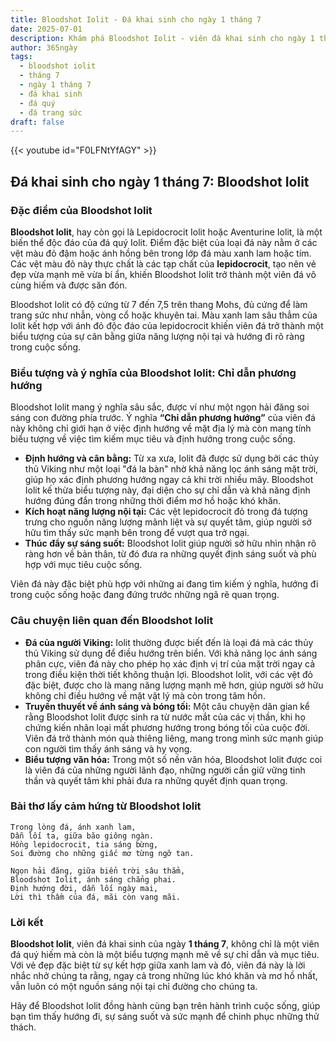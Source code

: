 ```yaml
---
title: Bloodshot Iolit - Đá khai sinh cho ngày 1 tháng 7
date: 2025-07-01
description: Khám phá Bloodshot Iolit - viên đá khai sinh cho ngày 1 tháng 7, biểu tượng của Chỉ dẫn phương hướng. Cùng tìm hiểu ý nghĩa sâu sắc của viên đá độc đáo này.
author: 365ngày
tags:
  - bloodshot iolit
  - tháng 7
  - ngày 1 tháng 7
  - đá khai sinh
  - đá quý
  - đá trang sức
draft: false
---
```


{{< youtube id="F0LFNtYfAGY" >}}

## Đá khai sinh cho ngày 1 tháng 7: Bloodshot Iolit

### Đặc điểm của Bloodshot Iolit

**Bloodshot Iolit**, hay còn gọi là Lepidocrocit Iolit hoặc Aventurine Iolit, là một biến thể độc đáo của đá quý Iolit. Điểm đặc biệt của loại đá này nằm ở các vệt màu đỏ đậm hoặc ánh hồng bên trong lớp đá màu xanh lam hoặc tím. Các vệt màu đỏ này thực chất là các tạp chất của **lepidocrocit**, tạo nên vẻ đẹp vừa mạnh mẽ vừa bí ẩn, khiến Bloodshot Iolit trở thành một viên đá vô cùng hiếm và được săn đón.

Bloodshot Iolit có độ cứng từ 7 đến 7,5 trên thang Mohs, đủ cứng để làm trang sức như nhẫn, vòng cổ hoặc khuyên tai. Màu xanh lam sâu thẳm của Iolit kết hợp với ánh đỏ độc đáo của lepidocrocit khiến viên đá trở thành một biểu tượng của sự cân bằng giữa năng lượng nội tại và hướng đi rõ ràng trong cuộc sống.

### Biểu tượng và ý nghĩa của Bloodshot Iolit: Chỉ dẫn phương hướng

Bloodshot Iolit mang ý nghĩa sâu sắc, được ví như một ngọn hải đăng soi sáng con đường phía trước. Ý nghĩa **“Chỉ dẫn phương hướng”** của viên đá này không chỉ giới hạn ở việc định hướng về mặt địa lý mà còn mang tính biểu tượng về việc tìm kiếm mục tiêu và định hướng trong cuộc sống.

- **Định hướng và cân bằng:** Từ xa xưa, Iolit đã được sử dụng bởi các thủy thủ Viking như một loại "đá la bàn" nhờ khả năng lọc ánh sáng mặt trời, giúp họ xác định phương hướng ngay cả khi trời nhiều mây. Bloodshot Iolit kế thừa biểu tượng này, đại diện cho sự chỉ dẫn và khả năng định hướng đúng đắn trong những thời điểm mơ hồ hoặc khó khăn.
- **Kích hoạt năng lượng nội tại:** Các vệt lepidocrocit đỏ trong đá tượng trưng cho nguồn năng lượng mãnh liệt và sự quyết tâm, giúp người sở hữu tìm thấy sức mạnh bên trong để vượt qua trở ngại.
- **Thúc đẩy sự sáng suốt:** Bloodshot Iolit giúp người sở hữu nhìn nhận rõ ràng hơn về bản thân, từ đó đưa ra những quyết định sáng suốt và phù hợp với mục tiêu cuộc sống.

Viên đá này đặc biệt phù hợp với những ai đang tìm kiếm ý nghĩa, hướng đi trong cuộc sống hoặc đang đứng trước những ngã rẽ quan trọng.

### Câu chuyện liên quan đến Bloodshot Iolit

- **Đá của người Viking:** Iolit thường được biết đến là loại đá mà các thủy thủ Viking sử dụng để điều hướng trên biển. Với khả năng lọc ánh sáng phân cực, viên đá này cho phép họ xác định vị trí của mặt trời ngay cả trong điều kiện thời tiết không thuận lợi. Bloodshot Iolit, với các vệt đỏ đặc biệt, được cho là mang năng lượng mạnh mẽ hơn, giúp người sở hữu không chỉ điều hướng về mặt vật lý mà còn trong tâm hồn.
- **Truyền thuyết về ánh sáng và bóng tối:** Một câu chuyện dân gian kể rằng Bloodshot Iolit được sinh ra từ nước mắt của các vị thần, khi họ chứng kiến nhân loại mất phương hướng trong bóng tối của cuộc đời. Viên đá trở thành món quà thiêng liêng, mang trong mình sức mạnh giúp con người tìm thấy ánh sáng và hy vọng.
- **Biểu tượng văn hóa:** Trong một số nền văn hóa, Bloodshot Iolit được coi là viên đá của những người lãnh đạo, những người cần giữ vững tinh thần và quyết tâm khi phải đưa ra những quyết định quan trọng.

### Bài thơ lấy cảm hứng từ Bloodshot Iolit

```
Trong lòng đá, ánh xanh lam,  
Dẫn lối ta, giữa bão giông ngàn.  
Hồng lepidocrocit, tia sáng bừng,  
Soi đường cho những giấc mơ từng ngỡ tan.  

Ngọn hải đăng, giữa biển trời sâu thẳm,  
Bloodshot Iolit, ánh sáng chẳng phai.  
Định hướng đời, dẫn lối ngày mai,  
Lời thì thầm của đá, mãi còn vang mãi.  
```

### Lời kết

**Bloodshot Iolit**, viên đá khai sinh của ngày **1 tháng 7**, không chỉ là một viên đá quý hiếm mà còn là một biểu tượng mạnh mẽ về sự chỉ dẫn và mục tiêu. Với vẻ đẹp đặc biệt từ sự kết hợp giữa xanh lam và đỏ, viên đá này là lời nhắc nhở chúng ta rằng, ngay cả trong những lúc khó khăn và mơ hồ nhất, vẫn luôn có một nguồn sáng nội tại chỉ đường cho chúng ta.

Hãy để Bloodshot Iolit đồng hành cùng bạn trên hành trình cuộc sống, giúp bạn tìm thấy hướng đi, sự sáng suốt và sức mạnh để chinh phục những thử thách.